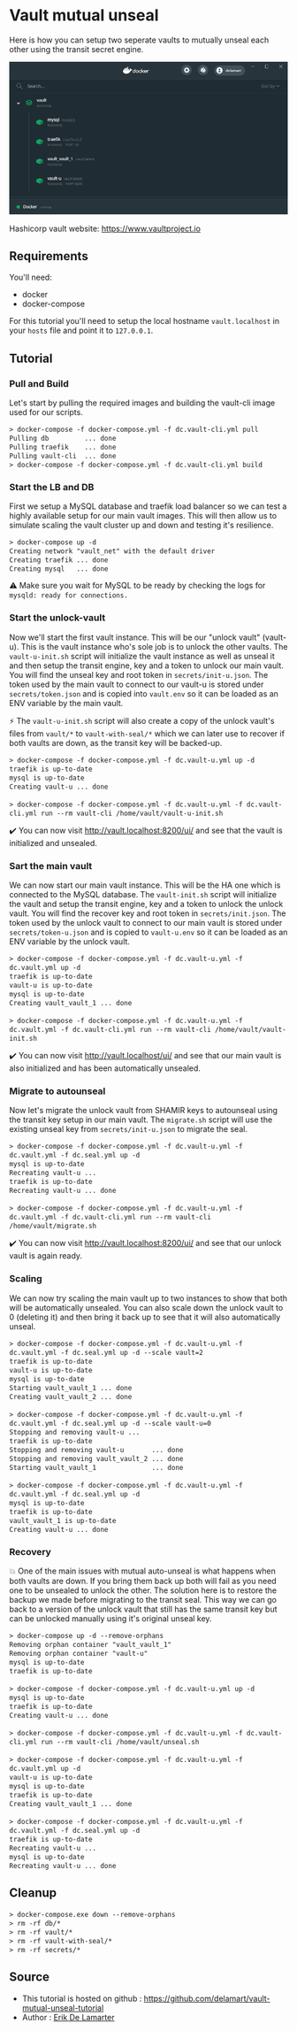 # Vault mutual unseal

Here is how you can setup two seperate vaults to mutually unseal each other using the transit secret engine.

![](docker.png)

Hashicorp vault website: https://www.vaultproject.io

## Requirements

You'll need:
- docker
- docker-compose

For this tutorial you'll need to setup the local hostname `vault.localhost` in your `hosts` file and point it to `127.0.0.1`.

## Tutorial

### Pull and Build

Let's start by pulling the required images and building the vault-cli image used for our scripts.

```
> docker-compose -f docker-compose.yml -f dc.vault-cli.yml pull
Pulling db         ... done
Pulling traefik    ... done
Pulling vault-cli  ... done
> docker-compose -f docker-compose.yml -f dc.vault-cli.yml build
```


### Start the LB and DB

First we setup a MySQL database and traefik load balancer so we can test a highly available setup for our main vault images.
This will then allow us to simulate scaling the vault cluster up and down and testing it's resilience.

```
> docker-compose up -d
Creating network "vault_net" with the default driver
Creating traefik ... done
Creating mysql   ... done
```
:warning: Make sure you wait for MySQL to be ready by checking the logs for `mysqld: ready for connections.`

### Start the unlock-vault

Now we'll start the first vault instance. This will be our "unlock vault" (vault-u). This is the vault instance who's sole job
is to unlock the other vaults. The `vault-u-init.sh` script will initialize the vault instance as well as unseal it and then
setup the transit engine, key and a token to unlock our main vault. You will find the unseal key and root token in `secrets/init-u.json`.
The token used by the main vault to connect to our vault-u is stored under `secrets/token.json` and is copied into `vault.env` so
it can be loaded as an ENV variable by the main vault.

:zap: The `vault-u-init.sh` script will also create a copy of the unlock vault's files from `vault/*` to `vault-with-seal/*` which we 
can later use to recover if both vaults are down, as the transit key will be backed-up.

```
> docker-compose -f docker-compose.yml -f dc.vault-u.yml up -d
traefik is up-to-date
mysql is up-to-date
Creating vault-u ... done

> docker-compose -f docker-compose.yml -f dc.vault-u.yml -f dc.vault-cli.yml run --rm vault-cli /home/vault/vault-u-init.sh
```
:heavy_check_mark: You can now visit http://vault.localhost:8200/ui/ and see that the vault is initialized and unsealed.

### Sart the main vault

We can now start our main vault instance. This will be the HA one which is connected to the MySQL database. The `vault-init.sh` script
will initialize the vault and setup the transit engine, key and a token to unlock the unlock vault. You will find the recover key
and root token in `secrets/init.json`. The token used by the unlock vault to connect to our main vault is stored under 
`secrets/token-u.json` and is copied to `vault-u.env` so it can be loaded as an ENV variable by the unlock vault.

```
> docker-compose -f docker-compose.yml -f dc.vault-u.yml -f dc.vault.yml up -d
traefik is up-to-date
vault-u is up-to-date
mysql is up-to-date
Creating vault_vault_1 ... done

> docker-compose -f docker-compose.yml -f dc.vault-u.yml -f dc.vault.yml -f dc.vault-cli.yml run --rm vault-cli /home/vault/vault-init.sh
```
:heavy_check_mark: You can now visit http://vault.localhost/ui/ and see that our main vault is also initialized and has been
automatically unsealed.

### Migrate to autounseal

Now let's migrate the unlock vault from SHAMIR keys to autounseal using the transit key setup in our main vault. The `migrate.sh` script
will use the existing unseal key from `secrets/init-u.json` to migrate the seal.

```
> docker-compose -f docker-compose.yml -f dc.vault-u.yml -f dc.vault.yml -f dc.seal.yml up -d
mysql is up-to-date
Recreating vault-u ...
traefik is up-to-date
Recreating vault-u ... done

> docker-compose -f docker-compose.yml -f dc.vault-u.yml -f dc.vault.yml -f dc.vault-cli.yml run --rm vault-cli /home/vault/migrate.sh
```
:heavy_check_mark: You can now visit http://vault.localhost:8200/ui/ and see that our unlock vault is again ready.

### Scaling

We can now try scaling the main vault up to two instances to show that both will be automatically unsealed.
You can also scale down the unlock vault to 0 (deleting it) and then bring it back up to see that it will also automatically unseal.

```
> docker-compose -f docker-compose.yml -f dc.vault-u.yml -f dc.vault.yml -f dc.seal.yml up -d --scale vault=2
traefik is up-to-date
vault-u is up-to-date
mysql is up-to-date
Starting vault_vault_1 ... done
Creating vault_vault_2 ... done

> docker-compose -f docker-compose.yml -f dc.vault-u.yml -f dc.vault.yml -f dc.seal.yml up -d --scale vault-u=0
Stopping and removing vault-u ...
traefik is up-to-date
Stopping and removing vault-u       ... done
Stopping and removing vault_vault_2 ... done
Starting vault_vault_1              ... done

> docker-compose -f docker-compose.yml -f dc.vault-u.yml -f dc.vault.yml -f dc.seal.yml up -d
mysql is up-to-date
traefik is up-to-date
vault_vault_1 is up-to-date
Creating vault-u ... done

```

### Recovery

:boom: One of the main issues with mutual auto-unseal is what happens when both vaults are down. If you bring them back up both will
fail as you need one to be unsealed to unlock the other. The solution here is to restore the backup we made before migrating to the
transit seal. This way we can go back to a version of the unlock vault that still has the same transit key but can be unlocked
manually using it's original unseal key.

```
> docker-compose up -d --remove-orphans
Removing orphan container "vault_vault_1"
Removing orphan container "vault-u"
mysql is up-to-date
traefik is up-to-date

> docker-compose -f docker-compose.yml -f dc.vault-u.yml up -d
mysql is up-to-date
traefik is up-to-date
Creating vault-u ... done

> docker-compose -f docker-compose.yml -f dc.vault-u.yml -f dc.vault-cli.yml run --rm vault-cli /home/vault/unseal.sh

> docker-compose -f docker-compose.yml -f dc.vault-u.yml -f dc.vault.yml up -d
vault-u is up-to-date
mysql is up-to-date
traefik is up-to-date
Creating vault_vault_1 ... done

> docker-compose -f docker-compose.yml -f dc.vault-u.yml -f dc.vault.yml -f dc.seal.yml up -d
traefik is up-to-date
Recreating vault-u ...
mysql is up-to-date
Recreating vault-u ... done
```

## Cleanup

```
> docker-compose.exe down --remove-orphans
> rm -rf db/*
> rm -rf vault/*
> rm -rf vault-with-seal/*
> rm -rf secrets/*
```

## Source

- This tutorial is hosted on github : https://github.com/delamart/vault-mutual-unseal-tutorial
- Author : [Erik De Lamarter](https://delamart.github.io/)